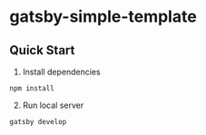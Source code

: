 # gatsby-simple-template

## Quick Start

1. Install dependencies
```
npm install
```

2. Run local server
```
gatsby develop
```
